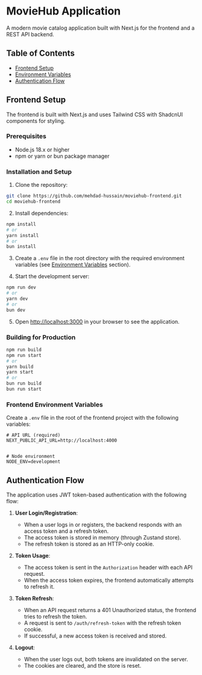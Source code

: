 # MovieHub Application

A modern movie catalog application built with Next.js for the frontend and a REST API backend.

## Table of Contents

- [Frontend Setup](#frontend-setup)
- [Environment Variables](#environment-variables)
- [Authentication Flow](#authentication-flow)

## Frontend Setup

The frontend is built with Next.js and uses Tailwind CSS with ShadcnUI components for styling.

### Prerequisites

- Node.js 18.x or higher
- npm or yarn or bun package manager

### Installation and Setup

1. Clone the repository:

```bash
git clone https://github.com/mehdad-hussain/moviehub-frontend.git
cd moviehub-frontend
```

2. Install dependencies:

```bash
npm install
# or
yarn install
# or
bun install
```

3. Create a `.env` file in the root directory with the required environment variables (see [Environment Variables](#environment-variables) section).

4. Start the development server:

```bash
npm run dev
# or
yarn dev
# or
bun dev
```

5. Open [http://localhost:3000](http://localhost:3000) in your browser to see the application.

### Building for Production

```bash
npm run build
npm run start
# or
yarn build
yarn start
# or
bun run build
bun run start
```

### Frontend Environment Variables

Create a `.env` file in the root of the frontend project with the following variables:

```
# API URL (required)
NEXT_PUBLIC_API_URL=http://localhost:4000


# Node environment
NODE_ENV=development
```

## Authentication Flow

The application uses JWT token-based authentication with the following flow:

1. **User Login/Registration**:

   - When a user logs in or registers, the backend responds with an access token and a refresh token.
   - The access token is stored in memory (through Zustand store).
   - The refresh token is stored as an HTTP-only cookie.

2. **Token Usage**:

   - The access token is sent in the `Authorization` header with each API request.
   - When the access token expires, the frontend automatically attempts to refresh it.

3. **Token Refresh**:

   - When an API request returns a 401 Unauthorized status, the frontend tries to refresh the token.
   - A request is sent to `/auth/refresh-token` with the refresh token cookie.
   - If successful, a new access token is received and stored.

4. **Logout**:
   - When the user logs out, both tokens are invalidated on the server.
   - The cookies are cleared, and the store is reset.
